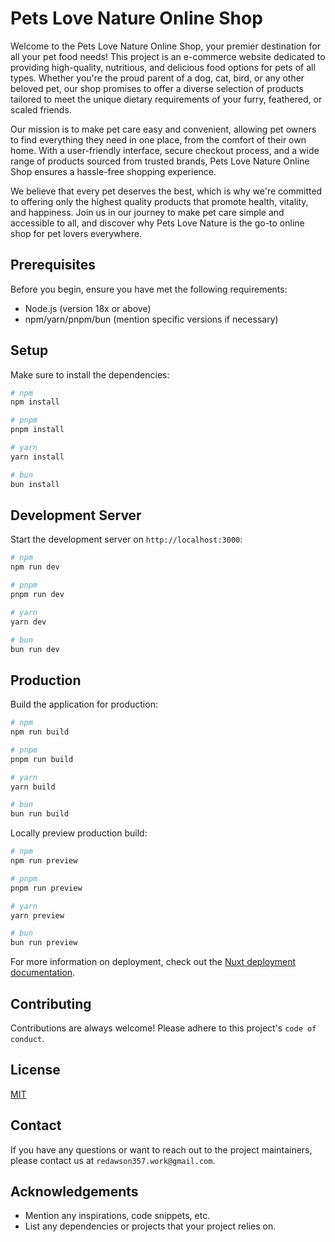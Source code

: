 # Pets Love Nature Online Shop

Welcome to the Pets Love Nature Online Shop, your premier destination for all your pet food needs! This project is an e-commerce website dedicated to providing high-quality, nutritious, and delicious food options for pets of all types. Whether you're the proud parent of a dog, cat, bird, or any other beloved pet, our shop promises to offer a diverse selection of products tailored to meet the unique dietary requirements of your furry, feathered, or scaled friends.

Our mission is to make pet care easy and convenient, allowing pet owners to find everything they need in one place, from the comfort of their own home. With a user-friendly interface, secure checkout process, and a wide range of products sourced from trusted brands, Pets Love Nature Online Shop ensures a hassle-free shopping experience.

We believe that every pet deserves the best, which is why we're committed to offering only the highest quality products that promote health, vitality, and happiness. Join us in our journey to make pet care simple and accessible to all, and discover why Pets Love Nature is the go-to online shop for pet lovers everywhere.

## Prerequisites

Before you begin, ensure you have met the following requirements:
- Node.js (version 18x or above)
- npm/yarn/pnpm/bun (mention specific versions if necessary)

## Setup

Make sure to install the dependencies:

```bash
# npm
npm install

# pnpm
pnpm install

# yarn
yarn install

# bun
bun install
```

## Development Server

Start the development server on `http://localhost:3000`:

```bash
# npm
npm run dev

# pnpm
pnpm run dev

# yarn
yarn dev

# bun
bun run dev
```

## Production

Build the application for production:

```bash
# npm
npm run build

# pnpm
pnpm run build

# yarn
yarn build

# bun
bun run build
```

Locally preview production build:

```bash
# npm
npm run preview

# pnpm
pnpm run preview

# yarn
yarn preview

# bun
bun run preview
```

For more information on deployment, check out the [Nuxt deployment documentation](https://nuxt.com/docs/getting-started/deployment).

## Contributing

Contributions are always welcome! Please adhere to this project's `code of conduct`.

## License

[MIT](https://choosealicense.com/licenses/mit/)

## Contact

If you have any questions or want to reach out to the project maintainers, please contact us at `redawson357.work@gmail.com`.

## Acknowledgements

- Mention any inspirations, code snippets, etc.
- List any dependencies or projects that your project relies on.